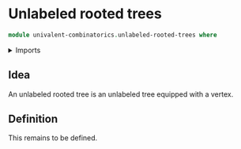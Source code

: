 # Unlabeled rooted trees

```agda
module univalent-combinatorics.unlabeled-rooted-trees where
```

<details><summary>Imports</summary>

```agda

```

</details>

## Idea

An unlabeled rooted tree is an unlabeled tree equipped with a vertex.

## Definition

This remains to be defined.
